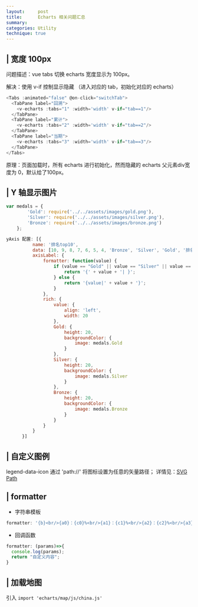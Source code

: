 ```yaml
---
layout:     post
title:      Echarts 相关问题汇总
summary:
categories: Utility
technique: true
---
```


## | 宽度 100px

  问题描述：vue tabs 切换 echarts 宽度显示为 100px。

  解决：使用 v-if 控制显示隐藏 （进入对应的 tab，初始化对应的 echarts）

  ```js
  <Tabs :animated="false" @on-click="switchTab">
    <TabPane label="回溯">
      <v-echarts :tabs="1" :width='width' v-if="tab==1"/>
    </TabPane>
    <TabPane label="累计">
      <v-echarts :tabs="2" :width='width' v-if="tab==2"/>
    </TabPane>
    <TabPane label="当期">
      <v-echarts :tabs="3" :width='width' v-if="tab==3"/>
    </TabPane>
  </Tabs>
  ```

  原理：页面加载时，所有 echarts 进行初始化，然而隐藏的 echarts 父元素div宽度为 0，默认给了100px。

## | Y 轴显示图片

```javascript
var medals = {
        'Gold': require('../../assets/images/gold.png'),
        'Silver': require('../../assets/images/silver.png'),
        'Bronze': require('../../assets/images/bronze.png')
    };

yAxis 配置: [{
          name: '排名top10',
          data: [10, 9, 8, 7, 6, 5, 4, 'Bronze', 'Silver', 'Gold', '排名'],
          axisLabel: {
              formatter: function(value) {
                  if (value == "Gold" || value == "Silver" || value == "Bronze") {
                      return '{' + value + '| }';
                  } else {
                      return '{value|' + value + '}';
                  }
              },
              rich: {
                  value: {
                      align: 'left',
                      width: 20
                  },
                  Gold: {
                      height: 20,
                      backgroundColor: {
                          image: medals.Gold
                      }
                  },
                  Silver: {
                      height: 20,
                      backgroundColor: {
                          image: medals.Silver
                      }
                  },
                  Bronze: {
                      height: 20,
                      backgroundColor: {
                          image: medals.Bronze
                      }
                  }
              }
          }
      }]

```

## | 自定义图例

  legend-data-icon 通过 'path://' 将图标设置为任意的矢量路径；
  详情见：[SVG Path](https://selenamona.github.io/js/2018/09/04/svg/)

## | formatter

- 字符串模板

```javascript
formatter: '{b}<br/>{a0}：{c0}%<br/>{a1}：{c1}%<br/>{a2}：{c2}%<br/>{a3}：{c3}%'
```

- 回调函数

```javascript
formatter: (params)=>{
  console.log(params);
  return "自定义内容";
}
```

## | 加载地图

引入 `import 'echarts/map/js/china.js'`
